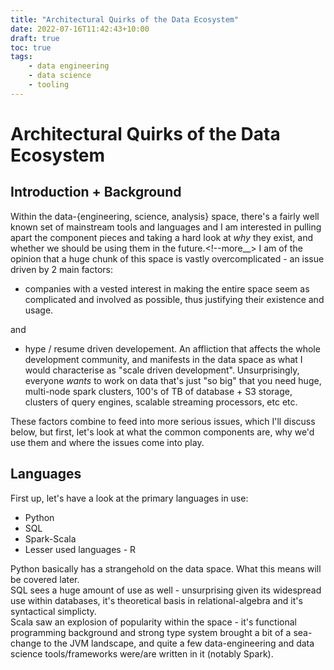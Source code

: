 ```yaml
---
title: "Architectural Quirks of the Data Ecosystem"
date: 2022-07-16T11:42:43+10:00
draft: true
toc: true
tags:
    - data engineering
    - data science
    - tooling
---
```


# Architectural Quirks of the Data Ecosystem


## Introduction + Background

Within the data-{engineering, science, analysis} space, there's a fairly well known set of mainstream tools and languages and I am interested in pulling apart the component pieces and taking a hard look at _why_ they exist, and whether we should be using them in the future.<!--more__>
I am of the opinion that a huge chunk of this space is vastly overcomplicated - an issue driven by 2 main factors:
* companies with a vested interest in making the entire space seem as complicated and involved as possible, thus justifying their existence and usage.

and

* hype / resume driven developement. An affliction that affects the whole development community, and manifests in the data space as what I would characterise as "scale driven development". Unsurprisingly, everyone _wants_ to work on data that's just "so big" that you need huge, multi-node spark clusters, 100's of TB of database + S3 storage, clusters of query engines, scalable streaming processors, etc etc.

These factors combine to feed into more serious issues, which I'll discuss below, but first, let's look at what the common components are, why we'd use them and where the issues come into play.

## Languages
First up, let's have a look at the primary languages in use:
* Python
* SQL
* Spark-Scala
* Lesser used languages - R

Python basically has a strangehold on the data space. What this means will be covered later.  
SQL sees a huge amount of use as well - unsurprising given its widespread use within databases, it's theoretical basis in relational-algebra and it's syntactical simplicty.  
Scala saw an explosion of popularity within the space - it's functional programming background and strong type system brought a bit of a sea-change to the JVM landscape, and quite a few data-engineering and data science tools/frameworks were/are written in it (notably Spark). 